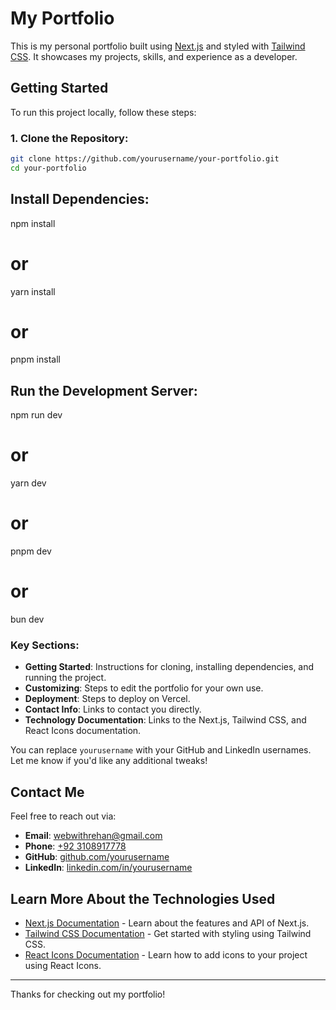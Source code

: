 # My Portfolio

This is my personal portfolio built using [Next.js](https://nextjs.org) and styled with [Tailwind CSS](https://tailwindcss.com). It showcases my projects, skills, and experience as a developer.

## Getting Started

To run this project locally, follow these steps:

### 1. Clone the Repository:

```bash
git clone https://github.com/yourusername/your-portfolio.git
cd your-portfolio
```

## Install Dependencies:

npm install

# or

yarn install

# or

pnpm install

## Run the Development Server:

npm run dev

# or

yarn dev

# or

pnpm dev

# or

bun dev

### Key Sections:

- **Getting Started**: Instructions for cloning, installing dependencies, and running the project.
- **Customizing**: Steps to edit the portfolio for your own use.
- **Deployment**: Steps to deploy on Vercel.
- **Contact Info**: Links to contact you directly.
- **Technology Documentation**: Links to the Next.js, Tailwind CSS, and React Icons documentation.

You can replace `yourusername` with your GitHub and LinkedIn usernames. Let me know if you'd like any additional tweaks!

## Contact Me

Feel free to reach out via:

- **Email**: [webwithrehan@gmail.com](mailto:webwithrehan@gmail.com)
- **Phone**: [+92 3108917778](tel:+923108917778)
- **GitHub**: [github.com/yourusername](https://github.com/yourusername)
- **LinkedIn**: [linkedin.com/in/yourusername](https://linkedin.com/in/yourusername)

## Learn More About the Technologies Used

- [Next.js Documentation](https://nextjs.org/docs) - Learn about the features and API of Next.js.
- [Tailwind CSS Documentation](https://tailwindcss.com/docs) - Get started with styling using Tailwind CSS.
- [React Icons Documentation](https://react-icons.github.io/react-icons/) - Learn how to add icons to your project using React Icons.

---

Thanks for checking out my portfolio!
